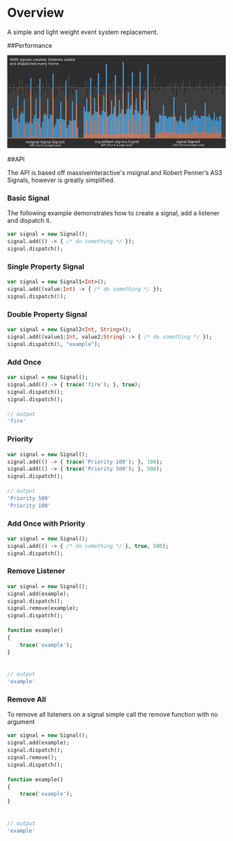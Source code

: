 # Overview

A simple and light weight event system replacement.

##Performance

![performance](readme/performance.jpg)


##API


The API is based off massiveinteractive's msignal and Robert Penner’s AS3 Signals, however is greatly simplified.

### Basic Signal

The following example demonstrates how to create a signal, add a listener and dispatch it.

```haxe
var signal = new Signal();
signal.add(() -> { /* do something */ });
signal.dispatch();
```

### Single Property Signal

```haxe
var signal = new Signal1<Int>();
signal.add((value:Int) -> { /* do something */ });
signal.dispatch(5);
```

### Double Property Signal

```haxe
var signal = new Signal2<Int, String>();
signal.add((value1:Int, value2:String) -> { /* do something */ });
signal.dispatch(5, "example");
```

### Add Once

```haxe
var signal = new Signal();
signal.add(() -> { trace('fire'); }, true);
signal.dispatch();
signal.dispatch();

// output 
'fire'
```

### Priority

```haxe
var signal = new Signal();
signal.add(() -> { trace('Priority 100'); }, 100);
signal.add(() -> { trace('Priority 500'); }, 500);
signal.dispatch();

// output 
'Priority 500'
'Priority 100'

```

### Add Once with Priority

```haxe
var signal = new Signal();
signal.add(() -> { /* do something */ }, true, 500);
signal.dispatch();
```

### Remove Listener

```haxe
var signal = new Signal();
signal.add(example);
signal.dispatch();
signal.remove(example);
signal.dispatch();

function example()
{
	trace('example');
}


// output 
'example'
```

### Remove All

To remove all listeners on a signal simple call the remove function with no argument

```haxe
var signal = new Signal();
signal.add(example);
signal.dispatch();
signal.remove();
signal.dispatch();

function example()
{
	trace('example');
}


// output 
'example'
```

